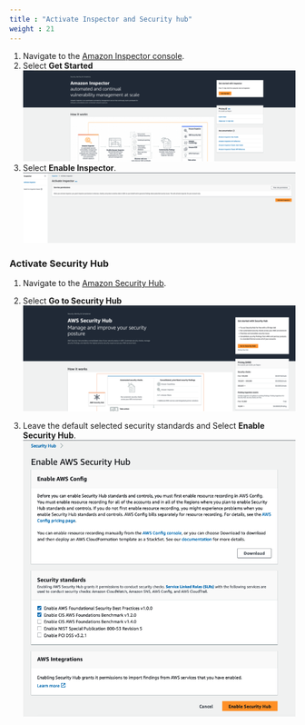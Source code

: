 ```yaml
---
title : "Activate Inspector and Security hub"
weight : 21
---
```


1. Navigate to the [Amazon Inspector console](https://console.aws.amazon.com/inspector/v2/home).
2. Select **Get Started**
      ![Get Started](/static/images/image-security/devsecops-inspector/Inspector-getstarted.png)
3. Select **Enable Inspector**.
      ![Enable Inspector!](/static/images/image-security/devsecops-inspector/Inspector-Activate.png)



### Activate Security Hub

1. Navigate to the [Amazon Security Hub](https://eu-west-2.console.aws.amazon.com/securityhub/).
2. Select **Go to Security Hub**
   ![Get Started](/static/images/image-security/devsecops-inspector/SecurityHub-goto.png)

3. Leave the default selected security standards and Select **Enable Security Hub**.
   ![Enable Security Hub](/static/images/image-security/devsecops-inspector/SecurityHub-enable.png)
